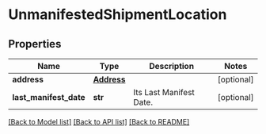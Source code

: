 # UnmanifestedShipmentLocation

## Properties
Name | Type | Description | Notes
------------ | ------------- | ------------- | -------------
**address** | [**Address**](Address.md) |  | [optional] 
**last_manifest_date** | **str** | Its Last Manifest Date. | [optional] 

[[Back to Model list]](../README.md#documentation-for-models) [[Back to API list]](../README.md#documentation-for-api-endpoints) [[Back to README]](../README.md)

